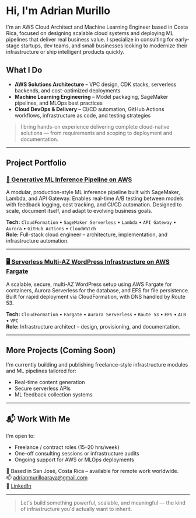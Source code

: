 # Hi, I'm Adrian Murillo

I'm an AWS Cloud Architect and Machine Learning Engineer based in Costa Rica, focused on designing scalable cloud systems and deploying ML pipelines that deliver real business value. I specialize in consulting for early-stage startups, dev teams, and small businesses looking to modernize their infrastructure or ship intelligent products quickly.

## What I Do

- **AWS Solutions Architecture** – VPC design, CDK stacks, serverless backends, and cost-optimized deployments  
- **Machine Learning Engineering** – Model packaging, SageMaker pipelines, and MLOps best practices  
- **Cloud DevOps & Delivery** – CI/CD automation, GitHub Actions workflows, infrastructure as code, and testing strategies  

> I bring hands-on experience delivering complete cloud-native solutions — from requirements and scoping to deployment and documentation.

---

## Project Portfolio

### [🧠 Generative ML Inference Pipeline on AWS](https://github.com/adma224/ml-inference-pipeline-aws)
A modular, production-style ML inference pipeline built with SageMaker, Lambda, and API Gateway. Enables real-time A/B testing between models with feedback logging, cost tracking, and CI/CD automation. Designed to scale, document itself, and adapt to evolving business goals.

**Tech:** `CloudFormation` • `SageMaker Serverless` • `Lambda` • `API Gateway` • `Aurora` • `GitHub Actions` • `CloudWatch`  
**Role:** Full-stack cloud engineer – architecture, implementation, and infrastructure automation.

---

### [🖥️ Serverless Multi-AZ WordPress Infrastructure on AWS Fargate](https://github.com/adma224/serverless-containerized-wordpress)
A scalable, secure, multi-AZ WordPress setup using AWS Fargate for containers, Aurora Serverless for the database, and EFS for file persistence. Built for rapid deployment via CloudFormation, with DNS handled by Route 53.

**Tech:** `CloudFormation` • `Fargate` • `Aurora Serverless` • `Route 53` • `EFS` • `ALB` • `VPC`  
**Role:** Infrastructure architect – design, provisioning, and documentation.

---

## More Projects (Coming Soon)
I'm currently building and publishing freelance-style infrastructure modules and ML pipelines tailored for:
- Real-time content generation
- Secure serverless APIs
- ML feedback collection systems

---

## 📬 Work With Me

I'm open to:
- Freelance / contract roles (15–20 hrs/week)
- One-off consulting sessions or infrastructure audits
- Ongoing support for AWS or MLOps deployments

📍 Based in San José, Costa Rica – available for remote work worldwide.  
📫 [adrianmurilloaraya@gmail.com](mailto:adrianmurilloaraya@gmail.com)  
🔗 [LinkedIn](https://www.linkedin.com/in/adrian-murillo-araya/)

---

> Let's build something powerful, scalable, and meaningful — the kind of infrastructure you'd actually want to inherit.
